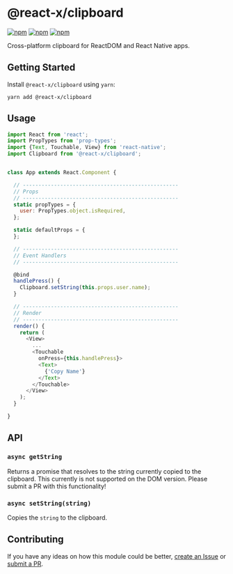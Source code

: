# @react-x/clipboard

[![npm](https://img.shields.io/npm/v/@react-x/clipboard.svg)](https://www.npmjs.com/package/@react-x/clipboard)
[![npm](https://img.shields.io/npm/dt/@react-x/clipboard.svg)](https://www.npmjs.com/package/@react-x/clipboard)
[![npm](https://img.shields.io/npm/l/@react-x/clipboard.svg)](https://github.com/negativetwelve/react-x/blob/master/LICENSE)

Cross-platform clipboard for ReactDOM and React Native apps.

## Getting Started

Install `@react-x/clipboard` using `yarn`:

```shell
yarn add @react-x/clipboard
```

## Usage

```javascript
import React from 'react';
import PropTypes from 'prop-types';
import {Text, Touchable, View} from 'react-native';
import Clipboard from '@react-x/clipboard';


class App extends React.Component {

  // --------------------------------------------------
  // Props
  // --------------------------------------------------
  static propTypes = {
    user: PropTypes.object.isRequired,
  };

  static defaultProps = {
  };

  // --------------------------------------------------
  // Event Handlers
  // --------------------------------------------------

  @bind
  handlePress() {
    Clipboard.setString(this.props.user.name);
  }

  // --------------------------------------------------
  // Render
  // --------------------------------------------------
  render() {
    return (
      <View>
        ...
        <Touchable
          onPress={this.handlePress}>
          <Text>
            {'Copy Name'}
          </Text>
        </Touchable>
      </View>
    );
  }

}
```

## API

### `async getString`

Returns a promise that resolves to the string currently copied to the clipboard. This currently is not supported on the DOM version. Please submit a PR with this functionality!

### `async setString(string)`

Copies the `string` to the clipboard.

## Contributing

If you have any ideas on how this module could be better, [create an Issue](https://github.com/negativetwelve/react-x/issues) or [submit a PR](https://github.com/negativetwelve/react-x/pulls).
